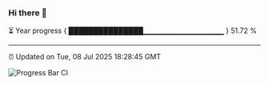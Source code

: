 ### Hi there 👋

⏳ Year progress { ███████████████▁▁▁▁▁▁▁▁▁▁▁▁▁▁▁ } 51.72 %

---

⏰ Updated on Tue, 08 Jul 2025 18:28:45 GMT

![Progress Bar CI](https://github.com/liununu/liununu/workflows/Progress%20Bar%20CI/badge.svg)
